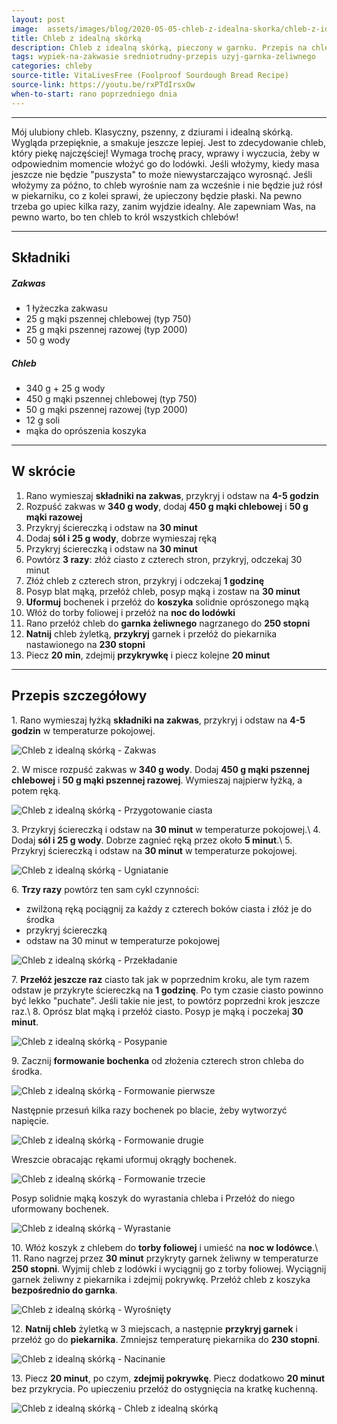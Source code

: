 ```yaml
---
layout: post
image:  assets/images/blog/2020-05-05-chleb-z-idealna-skorka/chleb-z-idealna-skorka.jpg
title: Chleb z idealną skórką
description: Chleb z idealną skórką, pieczony w garnku. Przepis na chleb z grubą i chrupiącą skórką. Cudowny nocny chleb z garnka z idealnie chrupiącą skórką i mięciutkim środkiem. Wspaniały przepis na domowy chleb pieczony w garnku żeliwnym. Wymaga odrobiny zaangażowania, serca i czasu.
tags: wypiek-na-zakwasie sredniotrudny-przepis uzyj-garnka-zeliwnego
categories: chleby
source-title: VitaLivesFree (Foolproof Sourdough Bread Recipe)
source-link: https://youtu.be/rxPTdIrsxOw
when-to-start: rano poprzedniego dnia
---
```


-----

Mój ulubiony chleb. Klasyczny, pszenny, z dziurami i idealną skórką. Wygląda przepięknie, a smakuje jeszcze lepiej. Jest to zdecydowanie chleb, który piekę najczęściej! Wymaga trochę pracy, wprawy i wyczucia, żeby w odpowiednim momencie włożyć go do lodówki. Jeśli włożymy, kiedy masa jeszcze nie będzie "puszysta" to może niewystarczająco wyrosnąć. Jeśli włożymy za późno, to chleb wyrośnie nam za wcześnie i nie będzie już rósł w piekarniku, co z kolei sprawi, że upieczony będzie płaski. Na pewno trzeba go upiec kilka razy, zanim wyjdzie idealny. Ale zapewniam Was, na pewno warto, bo ten chleb to król wszystkich chlebów!

-----

## Składniki

##### Zakwas
* 1 łyżeczka zakwasu
* 25 g mąki pszennej chlebowej (typ 750)
* 25 g mąki pszennej razowej (typ 2000)
* 50 g wody

##### Chleb

* 340 g + 25 g wody
* 450 g mąki pszennej chlebowej (typ 750)
* 50 g mąki pszennej razowej (typ 2000)
* 12 g soli
* mąka do oprószenia koszyka

-----

## W skrócie

1. Rano wymieszaj **składniki na zakwas**, przykryj i odstaw na **4-5 godzin**
2. Rozpuść zakwas w **340 g wody**, dodaj **450 g mąki chlebowej** i **50 g mąki razowej**
3. Przykryj ściereczką i odstaw na **30 minut**
4. Dodaj **sól i 25 g wody**, dobrze wymieszaj ręką
5. Przykryj ściereczką i odstaw na **30 minut**
6. Powtórz **3 razy**: złóż ciasto z czterech stron, przykryj, odczekaj 30 minut
7. Złóż chleb z czterech stron, przykryj i odczekaj **1 godzinę**
8. Posyp blat mąką, przełóż chleb, posyp mąką i zostaw na **30 minut**
9. **Uformuj** bochenek i przełóż do **koszyka** solidnie oprószonego mąką
10. Włóż do torby foliowej i przełóż na **noc do lodówki**
11. Rano przełóż chleb do **garnka żeliwnego** nagrzanego do **250 stopni**
12. **Natnij** chleb żyletką, **przykryj** garnek i przełóż do piekarnika nastawionego na **230 stopni**
13. Piecz **20 min**, zdejmij **przykrywkę** i piecz kolejne **20 minut**

-----

## Przepis szczegółowy

1\. Rano wymieszaj łyżką **składniki na zakwas**, przykryj i odstaw na **4-5 godzin** w temperaturze pokojowej.

![Chleb z idealną skórką - Zakwas](/assets/images/blog/2020-05-05-chleb-z-idealna-skorka/chleb-z-idealna-skorka-zakwas.jpg)

2\. W misce rozpuść zakwas w **340 g wody**. Dodaj **450 g mąki pszennej chlebowej** i **50 g mąki pszennej razowej**. Wymieszaj najpierw łyżką, a potem ręką.

![Chleb z idealną skórką - Przygotowanie ciasta](/assets/images/blog/2020-05-05-chleb-z-idealna-skorka/chleb-z-idealna-skorka-przygotowanie-ciasta.jpg)

3\. Przykryj ściereczką i odstaw na **30 minut** w temperaturze pokojowej.\\
4\. Dodaj **sól i 25 g wody**. Dobrze zagnieć ręką przez około **5 minut**.\\
5\. Przykryj ściereczką i odstaw na **30 minut** w temperaturze pokojowej.

![Chleb z idealną skórką - Ugniatanie](/assets/images/blog/2020-05-05-chleb-z-idealna-skorka/chleb-z-idealna-skorka-ugniatanie.jpg)

6\. **Trzy razy** powtórz ten sam cykl czynności:
- zwilżoną ręką pociągnij za każdy z czterech boków ciasta i złóż je do środka
- przykryj ściereczką
- odstaw na 30 minut w temperaturze pokojowej

![Chleb z idealną skórką - Przekładanie](/assets/images/blog/2020-05-05-chleb-z-idealna-skorka/chleb-z-idealna-skorka-przekladanie.jpg)

7\. **Przełóż jeszcze raz** ciasto tak jak w poprzednim kroku, ale tym razem odstaw je przykryte ściereczką na **1 godzinę**. Po tym czasie ciasto powinno być lekko "puchate". Jeśli takie nie jest, to powtórz poprzedni krok jeszcze raz.\\
8\. Oprósz blat mąką i przełóż ciasto. Posyp je mąką i poczekaj **30 minut**.

![Chleb z idealną skórką - Posypanie](/assets/images/blog/2020-05-05-chleb-z-idealna-skorka/chleb-z-idealna-skorka-posypanie.jpg)

9\. Zacznij **formowanie bochenka** od złożenia czterech stron chleba do środka.

![Chleb z idealną skórką - Formowanie pierwsze](/assets/images/blog/2020-05-05-chleb-z-idealna-skorka/chleb-z-idealna-skorka-formowanie-pierwsze.jpg)

Następnie przesuń kilka razy bochenek po blacie, żeby wytworzyć napięcie.

![Chleb z idealną skórką - Formowanie drugie](/assets/images/blog/2020-05-05-chleb-z-idealna-skorka/chleb-z-idealna-skorka-formowanie-drugie.jpg)

Wreszcie obracając rękami uformuj okrągły bochenek.

![Chleb z idealną skórką - Formowanie trzecie](/assets/images/blog/2020-05-05-chleb-z-idealna-skorka/chleb-z-idealna-skorka-formowanie-trzecie.jpg)

Posyp solidnie mąką koszyk do wyrastania chleba i Przełóż do niego uformowany bochenek.

![Chleb z idealną skórką - Wyrastanie](/assets/images/blog/2020-05-05-chleb-z-idealna-skorka/chleb-z-idealna-skorka-wyrastanie.jpg)

10\. Włóż koszyk z chlebem do **torby foliowej** i umieść na **noc w lodówce**.\\
11\. Rano nagrzej przez **30 minut** przykryty garnek żeliwny w temperaturze **250 stopni**. Wyjmij chleb z lodówki i wyciągnij go z torby foliowej. Wyciągnij garnek żeliwny z piekarnika i zdejmij pokrywkę. Przełóż chleb z koszyka **bezpośrednio do garnka**.

![Chleb z idealną skórką - Wyrośnięty](/assets/images/blog/2020-05-05-chleb-z-idealna-skorka/chleb-z-idealna-skorka-wyrosniety.jpg)

12\. **Natnij chleb** żyletką w 3 miejscach, a następnie **przykryj garnek** i przełóż go do **piekarnika**. Zmniejsz temperaturę piekarnika do **230 stopni**.

![Chleb z idealną skórką - Nacinanie](/assets/images/blog/2020-05-05-chleb-z-idealna-skorka/chleb-z-idealna-skorka-nacinanie.jpg)

13\. Piecz **20 minut**, po czym, **zdejmij pokrywkę**. Piecz dodatkowo **20 minut** bez przykrycia. Po upieczeniu przełóż do ostygnięcia na kratkę kuchenną.

![Chleb z idealną skórką - Chleb z idealną skórką](/assets/images/blog/2020-05-05-chleb-z-idealna-skorka/chleb-z-idealna-skorka-koniec.jpg)
